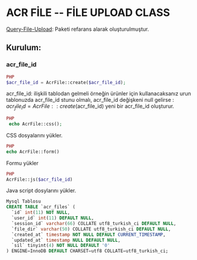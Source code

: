 #  ACR FİLE -- FİLE UPLOAD CLASS

[Query-File-Upload](https://github.com/blueimp/jQuery-File-Upload): Paketi refarans alarak oluşturulmuştur.

## Kurulum:
### acr_file_id

```php 
PHP
$acr_file_id = AcrFile::create($acr_file_id); 
```
acr_file_id: ilişkili tablodan gelmeli örneğin ürünler için kullanacaksanız urun tablonuzda acr_file_id stunu olmalı, acr_file_id değişkeni null gelirse : $acr_file_id = AcrFile::create($acr_file_id) yeni bir acr_file_id oluşturur.
```php 
PHP
 echo AcrFile::css();  
```
CSS dosyalarını yükler.
```php 
PHP
echo AcrFile::form()
```
Formu yükler
```php 
PHP
AcrFile::js($acr_file_id)
```
Java script dosylarını yükler.

```sql 
Mysql Tablosu
CREATE TABLE `acr_files` (
  `id` int(11) NOT NULL,
  `user_id` int(11) DEFAULT NULL,
  `session_id` varchar(66) COLLATE utf8_turkish_ci DEFAULT NULL,
  `file_dir` varchar(50) COLLATE utf8_turkish_ci DEFAULT NULL,
  `created_at` timestamp NOT NULL DEFAULT CURRENT_TIMESTAMP,
  `updated_at` timestamp NULL DEFAULT NULL,
  `sil` tinyint(4) NOT NULL DEFAULT '0'
) ENGINE=InnoDB DEFAULT CHARSET=utf8 COLLATE=utf8_turkish_ci;
```


